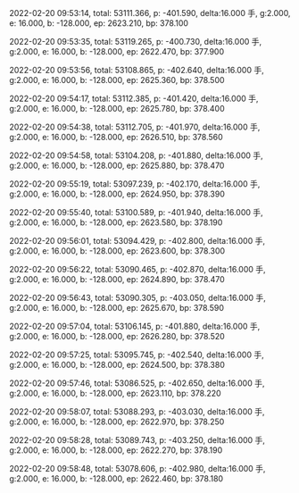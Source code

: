 2022-02-20 09:53:14, total: 53111.366, p: -401.590, delta:16.000 手, g:2.000, e: 16.000, b: -128.000, ep: 2623.210, bp: 378.100

2022-02-20 09:53:35, total: 53119.265, p: -400.730, delta:16.000 手, g:2.000, e: 16.000, b: -128.000, ep: 2622.470, bp: 377.900

2022-02-20 09:53:56, total: 53108.865, p: -402.640, delta:16.000 手, g:2.000, e: 16.000, b: -128.000, ep: 2625.360, bp: 378.500

2022-02-20 09:54:17, total: 53112.385, p: -401.420, delta:16.000 手, g:2.000, e: 16.000, b: -128.000, ep: 2625.780, bp: 378.400

2022-02-20 09:54:38, total: 53112.705, p: -401.970, delta:16.000 手, g:2.000, e: 16.000, b: -128.000, ep: 2626.510, bp: 378.560

2022-02-20 09:54:58, total: 53104.208, p: -401.880, delta:16.000 手, g:2.000, e: 16.000, b: -128.000, ep: 2625.880, bp: 378.470

2022-02-20 09:55:19, total: 53097.239, p: -402.170, delta:16.000 手, g:2.000, e: 16.000, b: -128.000, ep: 2624.950, bp: 378.390

2022-02-20 09:55:40, total: 53100.589, p: -401.940, delta:16.000 手, g:2.000, e: 16.000, b: -128.000, ep: 2623.580, bp: 378.190

2022-02-20 09:56:01, total: 53094.429, p: -402.800, delta:16.000 手, g:2.000, e: 16.000, b: -128.000, ep: 2623.600, bp: 378.300

2022-02-20 09:56:22, total: 53090.465, p: -402.870, delta:16.000 手, g:2.000, e: 16.000, b: -128.000, ep: 2624.890, bp: 378.470

2022-02-20 09:56:43, total: 53090.305, p: -403.050, delta:16.000 手, g:2.000, e: 16.000, b: -128.000, ep: 2625.670, bp: 378.590

2022-02-20 09:57:04, total: 53106.145, p: -401.880, delta:16.000 手, g:2.000, e: 16.000, b: -128.000, ep: 2626.280, bp: 378.520

2022-02-20 09:57:25, total: 53095.745, p: -402.540, delta:16.000 手, g:2.000, e: 16.000, b: -128.000, ep: 2624.500, bp: 378.380

2022-02-20 09:57:46, total: 53086.525, p: -402.650, delta:16.000 手, g:2.000, e: 16.000, b: -128.000, ep: 2623.110, bp: 378.220

2022-02-20 09:58:07, total: 53088.293, p: -403.030, delta:16.000 手, g:2.000, e: 16.000, b: -128.000, ep: 2622.970, bp: 378.250

2022-02-20 09:58:28, total: 53089.743, p: -403.250, delta:16.000 手, g:2.000, e: 16.000, b: -128.000, ep: 2622.270, bp: 378.190

2022-02-20 09:58:48, total: 53078.606, p: -402.980, delta:16.000 手, g:2.000, e: 16.000, b: -128.000, ep: 2622.460, bp: 378.180
